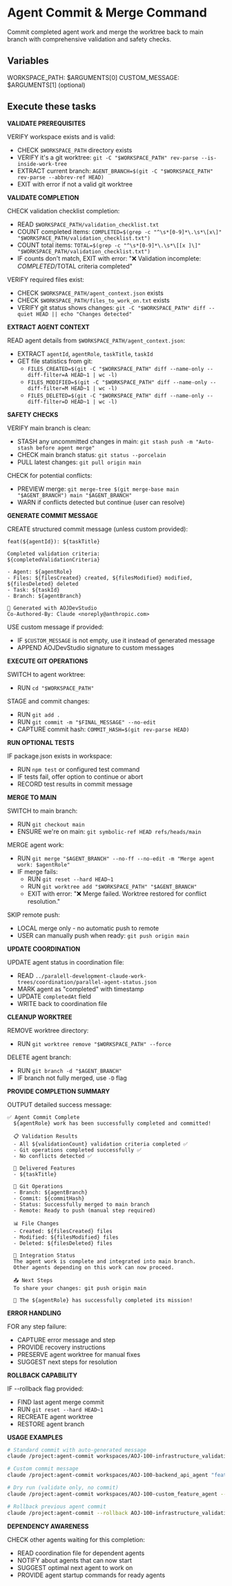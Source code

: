# Agent Commit & Merge Command

Commit completed agent work and merge the worktree back to main branch with comprehensive validation and safety checks.

## Variables
WORKSPACE_PATH: $ARGUMENTS[0]
CUSTOM_MESSAGE: $ARGUMENTS[1] (optional)

## Execute these tasks

**VALIDATE PREREQUISITES**

VERIFY workspace exists and is valid:
- CHECK `$WORKSPACE_PATH` directory exists
- VERIFY it's a git worktree: `git -C "$WORKSPACE_PATH" rev-parse --is-inside-work-tree`
- EXTRACT current branch: `AGENT_BRANCH=$(git -C "$WORKSPACE_PATH" rev-parse --abbrev-ref HEAD)`
- EXIT with error if not a valid git worktree

**VALIDATE COMPLETION**

CHECK validation checklist completion:
- READ `$WORKSPACE_PATH/validation_checklist.txt`
- COUNT completed items: `COMPLETED=$(grep -c "^\s*[0-9]*\.\s*\[x\]" "$WORKSPACE_PATH/validation_checklist.txt")`
- COUNT total items: `TOTAL=$(grep -c "^\s*[0-9]*\.\s*\[[x ]\]" "$WORKSPACE_PATH/validation_checklist.txt")`
- IF counts don't match, EXIT with error: "❌ Validation incomplete: $COMPLETED/$TOTAL criteria completed"

VERIFY required files exist:
- CHECK `$WORKSPACE_PATH/agent_context.json` exists
- CHECK `$WORKSPACE_PATH/files_to_work_on.txt` exists
- VERIFY git status shows changes: `git -C "$WORKSPACE_PATH" diff --quiet HEAD || echo "Changes detected"`

**EXTRACT AGENT CONTEXT**

READ agent details from `$WORKSPACE_PATH/agent_context.json`:
- EXTRACT `agentId`, `agentRole`, `taskTitle`, `taskId`
- GET file statistics from git:
  - `FILES_CREATED=$(git -C "$WORKSPACE_PATH" diff --name-only --diff-filter=A HEAD~1 | wc -l)`
  - `FILES_MODIFIED=$(git -C "$WORKSPACE_PATH" diff --name-only --diff-filter=M HEAD~1 | wc -l)`
  - `FILES_DELETED=$(git -C "$WORKSPACE_PATH" diff --name-only --diff-filter=D HEAD~1 | wc -l)`

**SAFETY CHECKS**

VERIFY main branch is clean:
- STASH any uncommitted changes in main: `git stash push -m "Auto-stash before agent merge"`
- CHECK main branch status: `git status --porcelain`
- PULL latest changes: `git pull origin main`

CHECK for potential conflicts:
- PREVIEW merge: `git merge-tree $(git merge-base main "$AGENT_BRANCH") main "$AGENT_BRANCH"`
- WARN if conflicts detected but continue (user can resolve)

**GENERATE COMMIT MESSAGE**

CREATE structured commit message (unless custom provided):
```
feat(${agentId}): ${taskTitle}

Completed validation criteria:
${completedValidationCriteria}

- Agent: ${agentRole}  
- Files: ${filesCreated} created, ${filesModified} modified, ${filesDeleted} deleted
- Task: ${taskId}
- Branch: ${agentBranch}

🤖 Generated with AOJDevStudio
Co-Authored-By: Claude <noreply@anthropic.com>
```

USE custom message if provided:
- IF `$CUSTOM_MESSAGE` is not empty, use it instead of generated message
- APPEND AOJDevStudio signature to custom messages

**EXECUTE GIT OPERATIONS**

SWITCH to agent worktree:
- RUN `cd "$WORKSPACE_PATH"`

STAGE and commit changes:
- RUN `git add .`
- RUN `git commit -m "$FINAL_MESSAGE" --no-edit`
- CAPTURE commit hash: `COMMIT_HASH=$(git rev-parse HEAD)`

**RUN OPTIONAL TESTS**

IF package.json exists in workspace:
- RUN `npm test` or configured test command
- IF tests fail, offer option to continue or abort
- RECORD test results in commit message

**MERGE TO MAIN**

SWITCH to main branch:
- RUN `git checkout main`
- ENSURE we're on main: `git symbolic-ref HEAD refs/heads/main`

MERGE agent work:
- RUN `git merge "$AGENT_BRANCH" --no-ff --no-edit -m "Merge agent work: $agentRole"`
- IF merge fails:
  - RUN `git reset --hard HEAD~1`
  - RUN `git worktree add "$WORKSPACE_PATH" "$AGENT_BRANCH"`
  - EXIT with error: "❌ Merge failed. Worktree restored for conflict resolution."

SKIP remote push:
- LOCAL merge only - no automatic push to remote
- USER can manually push when ready: `git push origin main`

**UPDATE COORDINATION**

UPDATE agent status in coordination file:
- READ `../paralell-development-claude-work-trees/coordination/parallel-agent-status.json`
- MARK agent as "completed" with timestamp
- UPDATE `completedAt` field
- WRITE back to coordination file

**CLEANUP WORKTREE**

REMOVE worktree directory:
- RUN `git worktree remove "$WORKSPACE_PATH" --force`

DELETE agent branch:
- RUN `git branch -d "$AGENT_BRANCH"`
- IF branch not fully merged, use `-D` flag

**PROVIDE COMPLETION SUMMARY**

OUTPUT detailed success message:
```
✅ Agent Commit Complete
  ${agentRole} work has been successfully completed and committed!
  
  📋 Validation Results
  - All ${validationCount} validation criteria completed ✅
  - Git operations completed successfully ✅
  - No conflicts detected ✅
  
  🎯 Delivered Features
  - ${taskTitle}
  
  💾 Git Operations
  - Branch: ${agentBranch}
  - Commit: ${commitHash}
  - Status: Successfully merged to main branch
  - Remote: Ready to push (manual step required)
  
  📊 File Changes
  - Created: ${filesCreated} files
  - Modified: ${filesModified} files  
  - Deleted: ${filesDeleted} files
  
  🔄 Integration Status
  The agent work is complete and integrated into main branch.
  Other agents depending on this work can now proceed.
  
  📤 Next Steps
  To share your changes: git push origin main
  
  🚀 The ${agentRole} has successfully completed its mission!
```

**ERROR HANDLING**

FOR any step failure:
- CAPTURE error message and step
- PROVIDE recovery instructions
- PRESERVE agent worktree for manual fixes
- SUGGEST next steps for resolution

**ROLLBACK CAPABILITY**

IF --rollback flag provided:
- FIND last agent merge commit
- RUN `git reset --hard HEAD~1`
- RECREATE agent worktree
- RESTORE agent branch

**USAGE EXAMPLES**
```bash
# Standard commit with auto-generated message
claude /project:agent-commit workspaces/AOJ-100-infrastructure_validation_agent

# Custom commit message
claude /project:agent-commit workspaces/AOJ-100-backend_api_agent "feat: custom backend integration"

# Dry run (validate only, no commit)
claude /project:agent-commit workspaces/AOJ-100-custom_feature_agent --dry-run

# Rollback previous agent commit
claude /project:agent-commit --rollback AOJ-100-infrastructure_validation_agent
```

**DEPENDENCY AWARENESS**

CHECK other agents waiting for this completion:
- READ coordination file for dependent agents
- NOTIFY about agents that can now start
- SUGGEST optimal next agent to work on
- PROVIDE agent startup commands for ready agents